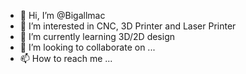 - 👋 Hi, I’m @Bigallmac
- 👀 I’m interested in CNC, 3D Printer and Laser Printer
- 🌱 I’m currently learning 3D/2D design 
- 💞️ I’m looking to collaborate on ...
- 📫 How to reach me ...

<!---
Bigallmac/Bigallmac is a ✨ special ✨ repository because its `README.md` (this file) appears on your GitHub profile.
You can click the Preview link to take a look at your changes.
--->
